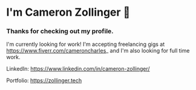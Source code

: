 # I'm Cameron Zollinger 🤘
### Thanks for checking out my profile.

I'm currently looking for work! I'm accepting freelancing gigs at https://www.fiverr.com/cameroncharles_ 
and I'm also looking for full time work.

LinkedIn: https://www.linkedin.com/in/cameron-zollinger/

Portfolio: https://zollinger.tech
